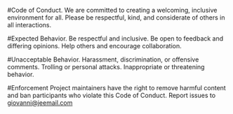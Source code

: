 #Code of Conduct.
We are committed to creating a welcoming, inclusive environment for all. Please be respectful, kind, and considerate of others in all interactions.

#Expected Behavior.
Be respectful and inclusive.
Be open to feedback and differing opinions.
Help others and encourage collaboration.

#Unacceptable Behavior.
Harassment, discrimination, or offensive comments.
Trolling or personal attacks.
Inappropriate or threatening behavior.

#Enforcement
Project maintainers have the right to remove harmful content and ban participants who violate this Code of Conduct. Report issues to giovanni@jeemail.com
